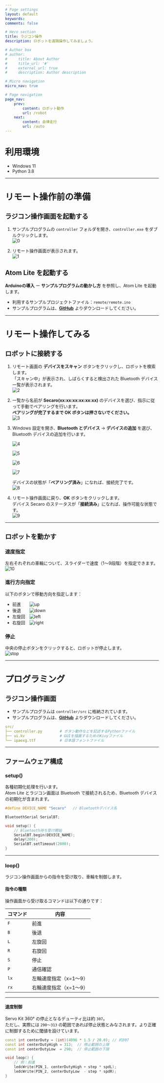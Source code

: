 ```yaml
---
# Page settings
layout: default
keywords:
comments: false

# Hero section
title: ラジコン操作
description: ロボットを遠隔操作してみましょう。

# Author box
# author:
#     title: About Author
#     title_url: '#'
#     external_url: true
#     description: Author description

# Micro navigation
micro_nav: true

# Page navigation
page_nav:
    prev:
        content: ロボット動作
        url: /robot
    next:
        content: 自律走行
        url: /auto
---
```


# 利用環境

- Windows 11  
- Python 3.8  

---

# リモート操作前の準備

## ラジコン操作画面を起動する

1. サンプルプログラムの `controller` フォルダを開き、`controller.exe` をダブルクリックします。  
   ![0](../images/remote/0.png)

2. リモート操作画面が表示されます。  
   ![1](../images/remote/1.png)

## Atom Lite を起動する

**Arduinoの導入** ー **サンプルプログラムの動かし方** を参照し、Atom Lite を起動します。

- 利用するサンプルプロジェクトファイル：`remote/remote.ino`
- サンプルプログラムは、**[GitHub](https://github.com/LifeTechRobotics/secaro_arduino_projects.git)** よりダウンロードしてください。

---

# リモート操作してみる

## ロボットに接続する

1. リモート画面の **デバイスをスキャン** ボタンをクリックし、ロボットを検索します。  
   「スキャン中」が表示され、しばらくすると検出された Bluetooth デバイス一覧が表示されます。  
   ![2](../images/remote/2.png)

2. 一覧から名前が **Secaro(xx:xx:xx:xx:xx:xx)** のデバイスを選び、指示に従って手動でペアリングを行います。  
   **ペアリングが完了するまで OK ボタンは押さないでください。**  
   ![3](../images/remote/3.png)

3. Windows 設定を開き、**Bluetooth とデバイス** → **デバイスの追加** を選び、Bluetooth デバイスの追加を行います。  

   ![4](../images/remote/4.png)  

   ![5](../images/remote/5.png)  

   ![6](../images/remote/6.png)  
   
   ![7](../images/remote/7.png)  

   デバイスの状態が「**ペアリング済み**」になれば、接続完了です。  
   ![8](../images/remote/8.png)

4. リモート操作画面に戻り、**OK** ボタンをクリックします。  
   デバイス Secaro のステータスが「**接続済み**」になれば、操作可能な状態です。  
   ![9](../images/remote/9.png)

---

## ロボットを動かす

### 速度指定

左右それぞれの車輪について、スライダーで速度（1〜9段階）を指定できます。  
![10](../images/remote/slider.png)

### 進行方向指定

以下のボタンで移動方向を指定します：

- 前進　　![up](../images/remote/up.png)  
- 後退　　![down](../images/remote/down.png)  
- 左旋回　![left](../images/remote/left.png)  
- 右旋回　![right](../images/remote/right.png)

### 停止

中央の停止ボタンをクリックすると、ロボットが停止します。  
![stop](../images/remote/stop.png)

---

# プログラミング

## ラジコン操作画面

- サンプルプログラムは `controller/src` に格納されています。
- サンプルプログラムは、**[GitHub](https://github.com/LifeTechRobotics/secaro_arduino_projects.git)** よりダウンロードしてください。

```yaml
src/
├── controller.py        # ボタン動作などを記述するPythonファイル
├── ui.kv                # GUIを描画するためのKivyファイル
└── ipaexg.ttf           # 日本語フォントファイル
```

---

## ファームウェア構成

### setup()

各種初期化処理を行います。  
Atom Lite とラジコン画面は Bluetooth で接続されるため、Bluetooth デバイスの初期化が含まれます。

```cpp
#define DEVICE_NAME "Secaro"   // Bluetoothデバイス名

BluetoothSerial SerialBT;

void setup() {
    // Bluetooth待ち受け開始
    SerialBT.begin(DEVICE_NAME);
    delay(200);
    SerialBT.setTimeout(2000);
}
```

---

### loop()

ラジコン操作画面からの指令を受け取り、車輪を制御します。

#### 指令の種類

操作画面から受け取るコマンドは以下の通りです：

| コマンド | 内容             |
|----------|------------------|
| `F`      | 前進             |
| `B`      | 後退             |
| `L`      | 左旋回           |
| `R`      | 右旋回           |
| `S`      | 停止             |
| `P`      | 通信確認         |
| `lx`     | 左輪速度指定（x=1〜9） |
| `rx`     | 右輪速度指定（x=1〜9） |

---

#### 速度制御

Servo Kit 360° の停止となるデューティ比は約 `307`。  
ただし、実際には `290〜313` の範囲であれば停止状態とみなされます。より正確に制御するために閾値を設けています。

```cpp
const int centerDuty = (int)(4096 * 1.5 / 20.0); // 約307
const int centerDutyHigh = 313;  // 停止範囲の上限
const int centerDutyLow  = 290;  // 停止範囲の下限

void loop() {
    // 例：前進
    ledcWrite(PIN_1, centerDutyHigh + step * spdL);
    ledcWrite(PIN_2, centerDutyLow  - step * spdR);
}
```
